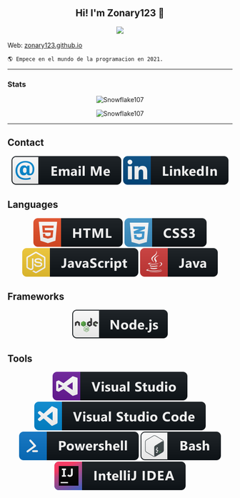 <h2 align = 'center'>Hi! I'm Zonary123 👋</h3>

<p align="center">
  <img src="https://readme-typing-svg.herokuapp.com/?size=24&center=true&vCenter=true&width=500&lines=Welcome+to+my+profile!" />
</p>

  Web: [zonary123.github.io](https://zonary123.github.io/)

  ```diff
  🌎 Empece en el mundo de la programacion en 2021.
  ```

<hr>

### Stats

<div align="center">

![Snowflake107](https://github-readme-stats.vercel.app/api?username=zonary123&show_icons=true&theme=tokyonight&hide=["issues"])

![Snowflake107](https://github-readme-stats.vercel.app/api/top-langs?username=zonary123&show_icons=true&theme=tokyonight&layout=compact)
</div>

<hr>

## Contact

<div align='center'>
<a href="mailto:carlosvarasalonso10@gmail.com"><img src="https://github.com/MikeCodesDotNET/ColoredBadges/blob/master/svg/social/email_me.svg" alt="carlosvarasalonso10@gmail.com"></a>
<a href="https://www.linkedin.com/in/carlos-varas-alonso-7324a72b2/"><img src="https://github.com/MikeCodesDotNET/ColoredBadges/blob/master/svg/social/linkedin.svg"></a>
</div>

## Languages

   <div align="center">
      <img src="https://github.com/MikeCodesDotNET/ColoredBadges/blob/master/svg/dev/languages/html.svg" />
      <img src="https://github.com/MikeCodesDotNET/ColoredBadges/blob/master/svg/dev/languages/css3.svg" />
      <img src="https://github.com/MikeCodesDotNET/ColoredBadges/blob/master/svg/dev/languages/js.svg" />
      <img src="https://github.com/MikeCodesDotNET/ColoredBadges/blob/master/svg/dev/languages/java.svg" />
   </div>  

## Frameworks

   <div align="center">
      <img src="https://github.com/MikeCodesDotNET/ColoredBadges/blob/master/svg/dev/frameworks/nodejs.svg" />
  </div>

## Tools

   <div align="center">
      <img src="https://github.com/MikeCodesDotNET/ColoredBadges/blob/master/svg/dev/tools/visualstudio.svg" />
      <img src="https://github.com/MikeCodesDotNET/ColoredBadges/blob/master/svg/dev/tools/visualstudio_code.svg" />
      <img src="https://github.com/MikeCodesDotNET/ColoredBadges/blob/master/svg/dev/tools/powershell.svg" />
      <img src="https://github.com/MikeCodesDotNET/ColoredBadges/blob/master/svg/dev/tools/bash.svg" />
      <img src="https://github.com/MikeCodesDotNET/ColoredBadges/blob/master/svg/dev/tools/jetbrains_intellij.svg" />
   </div>
